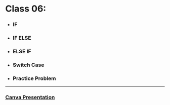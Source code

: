 # Class 06:

* ###  IF
* ###  IF ELSE
* ###  ELSE IF
* ###  Switch Case
* ###  Practice Problem

---

### [Canva Presentation](https://www.canva.com/design/DAG0hfp5SDQ/XLRxXC3CWjlBVz5c-hyX6w/view?utm_content=DAG0hfp5SDQ&utm_campaign=designshare&utm_medium=link2&utm_source=uniquelinks&utlId=hd79dd82e09)
